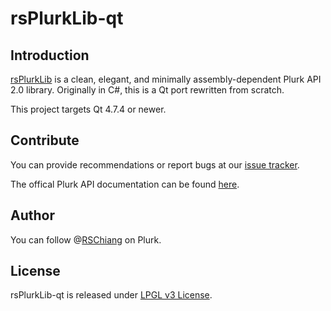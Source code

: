 rsPlurkLib-qt
==========

Introduction
------------
[rsPlurkLib](https://github.com/rschiang/rsPlurkLib/) is a clean, elegant, and minimally assembly-dependent Plurk API 2.0 library. Originally in C#, this is a Qt port rewritten from scratch.

This project targets Qt 4.7.4 or newer.

Contribute
----------
You can provide recommendations or report bugs at our [issue tracker](https://github.com/rschiang/rsPlurkLib-qt/issues).

The offical Plurk API documentation can be found [here](http://www.plurk.com/API).

Author
------
You can follow @[RSChiang](http://www.plurk.com/RSChiang) on Plurk.

License
-------
rsPlurkLib-qt is released under [LPGL v3 License](https://github.com/rschiang/rsPlurkLib-qt/blob/master/LICENSE).

